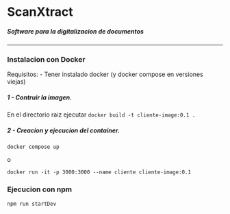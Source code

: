 # ScanXtract
##### Software para la digitalizacion de documentos
---
### Instalacion con Docker
Requisitos:
    - Tener instalado docker (y docker compose en versiones viejas)
##### 1 - Contruir la imagen.
En el directorio raiz ejecutar
``docker build -t cliente-image:0.1 .``

##### 2 - Creacion y ejecucion del container.
``docker compose up`` 

o

``docker run -it -p 3000:3000 --name cliente cliente-image:0.1``

### Ejecucion con npm

``npm run startDev``
